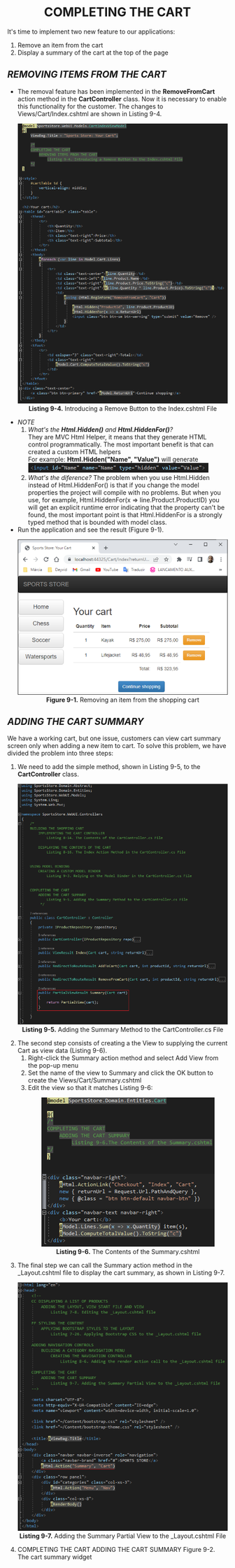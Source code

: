 <h1><div align="center">COMPLETING THE CART</div></h1>
It's time to implement two new feature to our applications:
<ol>
    <li>Remove an item from the cart</li>
    <li>Display a summary of the cart at the top of the page</li>    
</ol>

<h2><i>REMOVING ITEMS FROM THE CART</i></h2>
<ul>
    <li>
        The removal feature has been implemented in the <b>RemoveFromCart</b> action method in the <b>CartController</b> class. Now it is necessary to enable this functionality for the customer. The changes to  Views/Cart/Index.cshtml are shown in Listing 9-4.
        <p align="center">
            <img src="ch09-Pictures/Listing 9-4.png" /><br />
            <b>Listing 9-4.</b> Introducing a Remove Button to the Index.cshtml File
        </p>
    </li>
    <li>
        <i>NOTE</i>
        <ol>
            <li>
                <i>What's the <b>Html.Hidden()</b> and <b>Html.HiddenFor()</b>?</i> <br /> 
                They are MVC Html Helper, it means that they generate HTML control programmatically. The most important benefit is that can created a custom HTML helpers <br />
                For example: <b>Html.Hidden("Name", "Value")</b> will generate<br />
                <img src="ch09-Pictures/Listing 9-4-NOTE.png" />
            </li>
            <li>
                <i>What's the diference?</i>
                The problem when you use Html.Hidden instead of Html.HiddenFor() is that if you change the model properties the project will compile with no problems. But when you use, for example, Html.HiddenFor(x => line.Product.ProductID) you will get an explicit runtime error indicating that the property can't be found, the most important point is that Html.HiddenFor is a strongly typed method that is bounded with model class. <br />
            </li>            
        </ol>
    </li>
    <li>
        Run the application and see the result (Figure 9-1).
        <p align="center">
            <img src="ch09-Pictures/Figure 9-1.png" /><br />
            <b>Figure 9-1.</b> Removing an item from the shopping cart
        </p>
    </li>    
</ul>
    
<h2><i>ADDING THE CART SUMMARY</i></h2>
    We have a working cart, but one issue, customers can view cart summary screen only when adding a new item to cart. To solve this problem, we have divided the problem into three steps:<br />
<ol>
    <li>
        We need to add the simple method, shown in Listing 9-5, to the <b>CartController</b> class.
        <p align="center">
            <img src="ch09-Pictures/Listing 9-5.png" /><br />
            <b>Listing 9-5.</b> Adding the Summary Method to the CartController.cs File
        </p>
    </li>    
    <li>
        The second step consists of creating a the View to supplying the current Cart as view data (Listing 9-6). 
        <ol>
            <li>Right-click the Summary action method and select Add View from the pop-up menu</li>
            <li>Set the name of the view to Summary and click the OK button to create the Views/Cart/Summary.cshtml</li>
            <li>
                Edit the view so that it matches Listing 9-6:
                <p align="center">
                    <img src="ch09-Pictures/Listing 9-6.png" /><br />
                    <b>Listing 9-6.</b> The Contents of the Summary.cshtml
                </p>
            </li>
        </ol>
    </li>    
    <li>
        The final step we can call the Summary action method in the _Layout.cshtml file to display the cart summary, as shown in Listing 9-7.
        <p align="center">
            <img src="ch09-Pictures/Listing 9-7.png" /><br />
            <b>Listing 9-7.</b> Adding the Summary Partial View to the _Layout.cshtml File
        </p>
    </li>    
    <li>
COMPLETING THE CART
    ADDING THE CART SUMMARY
        Figure 9-2. The cart summary widget    
    </li>    
</ol>
